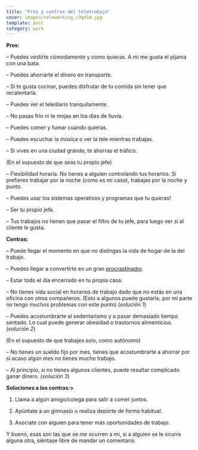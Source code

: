 ```yaml
---
title: "Pros y contras del teletrabajo"
cover: images/teleworking_c3qd1d.jpg
template: post
category: work
---
```


**Pros:**

– Puedes vestirte cómodamente y como quieras. A mi me gusta el pijama con una bata.

– Puedes ahorrarte el dinero en transporte.

– Si te gusta cocinar, puedes disfrutar de tu comida sin tener que recalentarla.

– Puedes ver el telediario tranquilamente.

– No pasas frío ni te mojas en los días de lluvia.

– Puedes comer y fumar cuando quieras.

– Puedes escuchar la música o ver la tele mientras trabajas.

– Si vives en una ciudad grande, te ahorras el tráfico.

(En el supuesto de que seas tu propio jefe)

– Flexibilidad horaria. No tienes a alguien controlando tus horarios. Si prefieres trabajar por la noche (como es mi caso), trabajas por la noche y punto.

– Puedes usar los sistemas operativos y programas que tu quieras!

– Ser tu propio jefe.

– Tus trabajos no tienen que pasar el filtro de tu jefe, para luego ver si al cliente le gusta.

**Contras:**

– Puede llegar el momento en que no distingas la vida de hogar de la del trabajo.

– Puedes llegar a convertirte en un gran [procrastinador](http://es.wikipedia.org/wiki/Procrastinaci%C3%B3n).

– Estar todo el día encerrado en tu propia casa.

– No tienes vida social en horarios de trabajo dado que no estás en una oficina con otros compañeros. (Esto a algunos puede gustarle, por mi parte no tengo muchos problemas con este punto) (*solución 1*)

– Puedes acostumbrarte al sedentarismo y a pasar demasiado tiempo sentado. Lo cual puede generar obesidad o trastornos alimenticios. (*solución 2*)

(En el supuesto de que trabajes solo, como autónomo)

– No tienes un sueldo fijo por mes, tienes que acostumbrarte a ahorrar por si acaso algún mes no tienes mucho trabajo.

– Al principio, si no tienes algunos clientes, puede resultar complicado ganar dinero. (*solución 3*)

**Soluciones a los contras:>**

1. Llama a algún amigo/colega para salir a comer juntos.

2. Apúntate a un gimnasio o realiza deporte de forma habitual.

3. Asociate con alguien para tener más oportunidades de trabajo.

Y bueno, esas son las que se me ocurren a mí, si a alguien se le ocurre alguna otra, siéntase libre de mandar un comentario.

